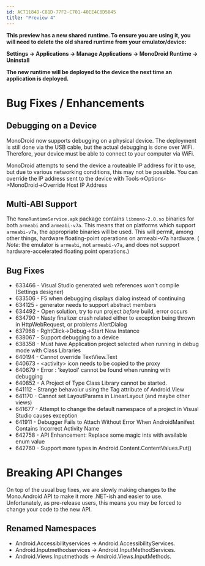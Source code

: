 ```yaml
---
id: AC71184D-C81D-77F2-C701-40EE4C8D5845
title: "Preview 4"
---
```


**This preview has a new shared runtime. To ensure you are using it, you will need to delete the old shared runtime from your emulator/device:**

 **Settings -&gt; Applications -&gt; Manage Applications -&gt; MonoDroid Runtime -&gt; Uninstall**

 **The new runtime will be deployed to the device the next time an application is deployed.**

 <a name="Bug_Fixes_/_Enhancements" class="injected"></a>


# Bug Fixes / Enhancements

 <a name="Debugging_on_a_Device" class="injected"></a>


## Debugging on a Device

MonoDroid now supports debugging on a physical device. The deployment is
still done via the USB cable, but the actual debugging is done over WiFi.
Therefore, your device must be able to connect to your computer via WiFi.

MonoDroid attempts to send the device a routeable IP address for it to use,
but due to various networking conditions, this may not be possible. You can
override the IP address sent to the device with
Tools-&gt;Options-&gt;MonoDroid-&gt;Override Host IP Address

 <a name="Multi-ABI_Support" class="injected"></a>


## Multi-ABI Support

The `MonoRuntimeService.apk` package contains `libmono-2.0.so` binaries for both `armeabi` and `armeabi-v7a`. This means that on platforms which support `armeabi-v7a`, the appropriate binaries will be used. This will
permit, among other things, hardware floating-point operations on armeabi-v7a
hardware. ( *Note*: the emulator is `armeabi`, not `armeabi-v7a`, and does not support hardware-accelerated floating
point operations.)

 <a name="Bug_Fixes" class="injected"></a>


## Bug Fixes

-  633466 - Visual Studio generated web references won't compile (Settings designer) 
-  633506 - F5 when debugging displays dialog instead of continuing
-  634125 - generator needs to support abstract members
-  634492 - Open solution, try to run project  *before* build, error occurs 
-  634790 - Nasty finalizer crash related either to exception being thrown in HttpWebRequest, or problems AlertDialog 
-  637968 - RghtClick-&gt;Debug-&gt;Start New Instance
-  638067  <span title="Debugger">-</span> Support debugging to a device
-  638358  <span title="Debugger">-</span> Must have Application project selected when running in debug mode with Class Libraries 
-  640194 - Cannot override TextView.Text
-  640673 - &lt;activity&gt; icon needs to be copied to the proxy
-  640679  <span title="Runtime">-</span> Error : 'keytool' cannot be found when running with debugging 
-  640852  <span title="Tools">-</span> A Project of Type Class Library cannot be started. 
-  641112 - Strange behavoiur using the Tag attribute of Android.View
-  641170  <span title="Class Libraries">-</span> Cannot set LayoutParams in LinearLayout (and maybe other views) 
-  641677 - Attempt to change the default namespace of a project in Visual Studio causes exception 
-  641911  <span title="Tools">-</span> Debugger Fails to Attach Without Error When AndroidManifest Contains Incorrect Activity Name 
-  642758  <span title="Class Libraries">-</span> API Enhancement: Replace some magic ints with available enum value 
-  642760 - Support more types in Android.Content.ContentValues.Put()


 <a name="Breaking_API_Changes" class="injected"></a>


# Breaking API Changes

On top of the usual bug fixes, we are slowly making changes to the
Mono.Android API to make it more .NET-ish and easier to use. Unfortunately, as
pre-release users, this means you may be forced to change your code to the new
API.

 <a name="Renamed_Namespaces" class="injected"></a>


## Renamed Namespaces

-  Android.Accessibilityservices -&gt; Android.AccessibilityServices.
-  Android.Inputmethodservices -&gt; Android.InputMethodServices.
-  Android.Views.Inputmethods -&gt; Android.Views.InputMethods.
